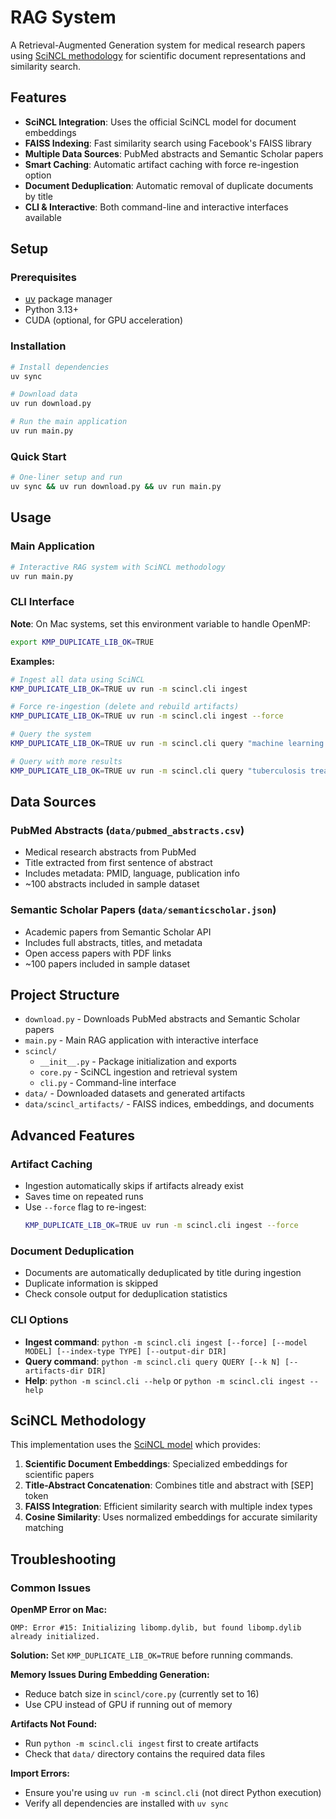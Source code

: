 # RAG System

A Retrieval-Augmented Generation system for medical research papers using [SciNCL methodology](https://github.com/malteos/scincl) for scientific document representations and similarity search.

## Features

- **SciNCL Integration**: Uses the official SciNCL model for document embeddings
- **FAISS Indexing**: Fast similarity search using Facebook's FAISS library
- **Multiple Data Sources**: PubMed abstracts and Semantic Scholar papers
- **Smart Caching**: Automatic artifact caching with force re-ingestion option
- **Document Deduplication**: Automatic removal of duplicate documents by title
- **CLI & Interactive**: Both command-line and interactive interfaces available

## Setup

### Prerequisites
- [uv](https://docs.astral.sh/uv/getting-started/installation/) package manager
- Python 3.13+
- CUDA (optional, for GPU acceleration)

### Installation
```bash
# Install dependencies
uv sync

# Download data
uv run download.py

# Run the main application
uv run main.py
```

### Quick Start
```bash
# One-liner setup and run
uv sync && uv run download.py && uv run main.py
```

## Usage

### Main Application
```bash
# Interactive RAG system with SciNCL methodology
uv run main.py
```

### CLI Interface

**Note**: On Mac systems, set this environment variable to handle OpenMP:
```bash
export KMP_DUPLICATE_LIB_OK=TRUE
```

**Examples:**
```bash
# Ingest all data using SciNCL
KMP_DUPLICATE_LIB_OK=TRUE uv run -m scincl.cli ingest

# Force re-ingestion (delete and rebuild artifacts)
KMP_DUPLICATE_LIB_OK=TRUE uv run -m scincl.cli ingest --force

# Query the system
KMP_DUPLICATE_LIB_OK=TRUE uv run -m scincl.cli query "machine learning in medical diagnosis" --k 5

# Query with more results
KMP_DUPLICATE_LIB_OK=TRUE uv run -m scincl.cli query "tuberculosis treatment" --k 10
```

## Data Sources

### PubMed Abstracts (`data/pubmed_abstracts.csv`)
- Medical research abstracts from PubMed
- Title extracted from first sentence of abstract
- Includes metadata: PMID, language, publication info
- ~100 abstracts included in sample dataset

### Semantic Scholar Papers (`data/semanticscholar.json`)
- Academic papers from Semantic Scholar API
- Includes full abstracts, titles, and metadata
- Open access papers with PDF links
- ~100 papers included in sample dataset

## Project Structure
- `download.py` - Downloads PubMed abstracts and Semantic Scholar papers
- `main.py` - Main RAG application with interactive interface
- `scincl/`
  - `__init__.py` - Package initialization and exports
  - `core.py` - SciNCL ingestion and retrieval system
  - `cli.py` - Command-line interface
- `data/` - Downloaded datasets and generated artifacts
- `data/scincl_artifacts/` - FAISS indices, embeddings, and documents

## Advanced Features

### Artifact Caching
- Ingestion automatically skips if artifacts already exist
- Saves time on repeated runs
- Use `--force` flag to re-ingest:
  ```bash
  KMP_DUPLICATE_LIB_OK=TRUE uv run -m scincl.cli ingest --force
  ```

### Document Deduplication
- Documents are automatically deduplicated by title during ingestion
- Duplicate information is skipped
- Check console output for deduplication statistics

### CLI Options
- **Ingest command**: `python -m scincl.cli ingest [--force] [--model MODEL] [--index-type TYPE] [--output-dir DIR]`
- **Query command**: `python -m scincl.cli query QUERY [--k N] [--artifacts-dir DIR]`
- **Help**: `python -m scincl.cli --help` or `python -m scincl.cli ingest --help`

## SciNCL Methodology

This implementation uses the [SciNCL model](https://huggingface.co/malteos/scincl) which provides:

1. **Scientific Document Embeddings**: Specialized embeddings for scientific papers
2. **Title-Abstract Concatenation**: Combines title and abstract with [SEP] token
3. **FAISS Integration**: Efficient similarity search with multiple index types
4. **Cosine Similarity**: Uses normalized embeddings for accurate similarity matching

## Troubleshooting

### Common Issues

**OpenMP Error on Mac:**
```
OMP: Error #15: Initializing libomp.dylib, but found libomp.dylib already initialized.
```
**Solution:** Set `KMP_DUPLICATE_LIB_OK=TRUE` before running commands.

**Memory Issues During Embedding Generation:**
- Reduce batch size in `scincl/core.py` (currently set to 16)
- Use CPU instead of GPU if running out of memory

**Artifacts Not Found:**
- Run `python -m scincl.cli ingest` first to create artifacts
- Check that `data/` directory contains the required data files

**Import Errors:**
- Ensure you're using `uv run -m scincl.cli` (not direct Python execution)
- Verify all dependencies are installed with `uv sync`
